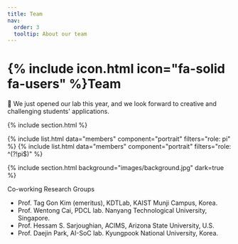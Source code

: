 ```yaml
---
title: Team
nav:
  order: 3
  tooltip: About our team
---
```


# {% include icon.html icon="fa-solid fa-users" %}Team

:bell:  We just opened our lab this year, and we look forward to creative and challenging students' applications. 

{% include section.html %}

{% include list.html data="members" component="portrait" filters="role: pi" %}
{% include list.html data="members" component="portrait" filters="role: ^(?!pi$)" %}

{% include section.html background="images/background.jpg" dark=true %}

Co-working Research Groups

- Prof. Tag Gon Kim (emeritus), KDTLab, KAIST Munji Campus, Korea.
- Prof. Wentong Cai, PDCL lab. Nanyang Technological University, Singapore.
- Prof. Hessam S. Sarjoughian, ACIMS, Arizona State University, U.S.
- Prof. Daejin Park, AI-SoC lab. Kyungpook National University, Korea. 


